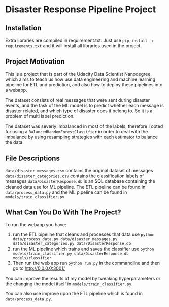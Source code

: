 # Disaster Response Pipeline Project

## Installation

Extra libraries are compiled in requirement.txt. Just use `pip install -r requirements.txt` and it will install all libraries used in the project.

## Project Motivation

This is a project that is part of the Udacity Data Scientist Nanodegree, which aims to teach us how use data engineering and machine learning pipeline for ETL and prediction, and also how to deploy these pipelines into a webapp.

The dataset consists of real messages that were sent during disaster events, and the task of the ML model is to predict whether each message is disaster related, and which type of disaster does it belong to. So it is a problem of multi label prediction.

The dataset was severly imbalanced in most of the labels, therefore I opted for using a `BalancedRandomForestClassifier` in order to deal with the imbalance by using resampling strategies with each estimator to balance the data.


## File Descriptions

`data/disaster_messages.csv` contains the original dataset of messages
`data/disaster_categories.csv` contains the classification labels of messages
`data/DisasterResponse.db` is an SQL database containing the cleaned data use for ML pipeline.
The ETL pipeline can be found in `data/process_data.py` and the ML pipeline can be found in `models/train_classifier.py`

## What Can You Do With The Project?

To run the webapp you have:
1. run the ETL pipeline that cleans and processes that data use `python data/process_data.py data/disaster_messages.py data/disaster_categories.py data/DisasterResponse.db`
2. run the ML pipeline which trains and saves the classifier use `python models/train_classifier.py data/DisasterResponse.db models/classifier`
3. Then run the web app run `python run.py` in the commandline and then go to http://0.0.0.0:3001/

You can improve the results of my model by tweaking hyperparameters or the changing the model itself in `models/train_classifier.py`. 

You can also use improve upon the ETL pipeline which is found in `data/process_data.py`.


